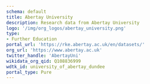 ```yaml
---
schema: default
title: Abertay University
description: Research data from Abertay University
logo: '/img/org_logos/abertay_university.png'
type:
- Further Education
portal_url: 'https://rke.abertay.ac.uk/en/datasets/'
org_url: 'https://www.abertay.ac.uk'
twitter_handle: 'AbertayUni'
wikidata_org_qid: Q108836999
wdtk_id: university_of_abertay_dundee
portal_type: Pure
---
```

